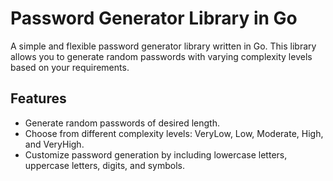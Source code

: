 # Password Generator Library in Go

A simple and flexible password generator library written in Go. This library allows you to generate random passwords with varying complexity levels based on your requirements.

## Features

- Generate random passwords of desired length.
- Choose from different complexity levels: VeryLow, Low, Moderate, High, and VeryHigh.
- Customize password generation by including lowercase letters, uppercase letters, digits, and symbols.
